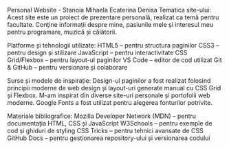 
Personal Website - Stanoia Mihaela Ecaterina Denisa
Tematica site-ului:
Acest site este un proiect de prezentare personală, realizat ca temă pentru facultate. Conține informații despre mine, pasiunile mele și interesul meu pentru programare, muzică și călătorii.

Platforme și tehnologii utilizate:
HTML5 – pentru structura paginilor
CSS3 – pentru design și stilizare
JavaScript – pentru interactivitate
CSS Grid/Flexbox – pentru layout-ul paginilor
VS Code – editor de cod utilizat
Git & GitHub – pentru versionare și colaborare

Surse și modele de inspirație:
Design-ul paginilor a fost realizat folosind principii moderne de web design și layout-uri generate manual cu CSS Grid și Flexbox.
M-am inspirat din diverse site-uri personale și portofolii web moderne.
Google Fonts a fost utilizat pentru alegerea fonturilor potrivite.

Materiale bibliografice:
Mozilla Developer Network (MDN) – pentru documentația HTML, CSS și JavaScript
W3Schools – pentru exemple de cod și ghiduri de styling
CSS Tricks – pentru tehnici avansate de CSS
GitHub Docs – pentru gestionarea repository-ului și versionarea codului








